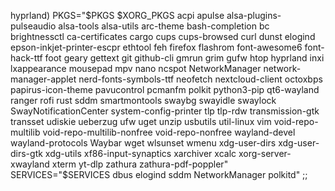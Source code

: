 hyprland)
            PKGS="$PKGS $XORG_PKGS acpi apulse alsa-plugins-pulseaudio alsa-tools alsa-utils arc-theme bash-completion bc brightnessctl ca-certificates cargo cups cups-browsed curl dunst elogind epson-inkjet-printer-escpr ethtool feh firefox flashrom font-awesome6 font-hack-ttf foot geary gettext git github-cli gmrun grim gufw htop hyprland inxi lxappearance mousepad mpv nano ncspot NetworkManager network-manager-applet nerd-fonts-symbols-ttf neofetch nextcloud-client octoxbps papirus-icon-theme pavucontrol pcmanfm polkit python3-pip qt6-wayland ranger rofi rust sddm smartmontools swaybg swayidle swaylock SwayNotificationCenter system-config-printer tlp tlp-rdw transmission-gtk transset udiskie ueberzug ufw uget unzip usbutils util-linux vim void-repo-multilib void-repo-multilib-nonfree void-repo-nonfree wayland-devel wayland-protocols Waybar wget wlsunset wmenu xdg-user-dirs xdg-user-dirs-gtk xdg-utils xf86-input-synaptics xarchiver xcalc xorg-server-xwayland xterm yt-dlp zathura zathura-pdf-poppler"
            SERVICES="$SERVICES dbus elogind sddm NetworkManager polkitd"
        ;;
